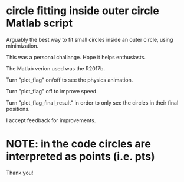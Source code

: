 # circle fitting inside outer circle Matlab script
Arguably the best way to fit small circles inside an outer circle, using minimization.

This was a personal challange. Hope it helps enthusiasts.

The Matlab verion used was the R2017b.

Turn "plot_flag" on/off to see the physics animation.

Turn "plot_flag" off to improve speed.

Turn "plot_flag_final_result" in order to only see the circles in their final positions.

I accept feedback for improvements.

# NOTE: in the code circles are interpreted as points (i.e. pts)


Thank you!




